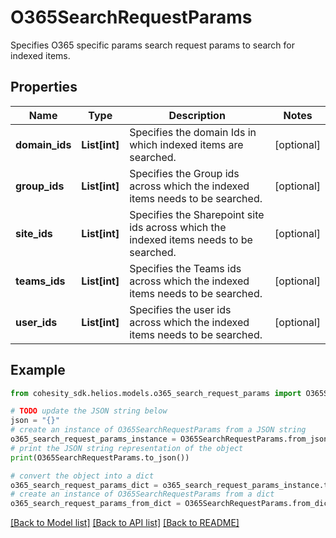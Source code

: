 # O365SearchRequestParams

Specifies O365 specific params search request params to search for indexed items.

## Properties

Name | Type | Description | Notes
------------ | ------------- | ------------- | -------------
**domain_ids** | **List[int]** | Specifies the domain Ids in which indexed items are searched. | [optional] 
**group_ids** | **List[int]** | Specifies the Group ids across which the indexed items needs to be searched. | [optional] 
**site_ids** | **List[int]** | Specifies the Sharepoint site ids across which the indexed items needs to be searched. | [optional] 
**teams_ids** | **List[int]** | Specifies the Teams ids across which the indexed items needs to be searched. | [optional] 
**user_ids** | **List[int]** | Specifies the user ids across which the indexed items needs to be searched. | [optional] 

## Example

```python
from cohesity_sdk.helios.models.o365_search_request_params import O365SearchRequestParams

# TODO update the JSON string below
json = "{}"
# create an instance of O365SearchRequestParams from a JSON string
o365_search_request_params_instance = O365SearchRequestParams.from_json(json)
# print the JSON string representation of the object
print(O365SearchRequestParams.to_json())

# convert the object into a dict
o365_search_request_params_dict = o365_search_request_params_instance.to_dict()
# create an instance of O365SearchRequestParams from a dict
o365_search_request_params_from_dict = O365SearchRequestParams.from_dict(o365_search_request_params_dict)
```
[[Back to Model list]](../README.md#documentation-for-models) [[Back to API list]](../README.md#documentation-for-api-endpoints) [[Back to README]](../README.md)


